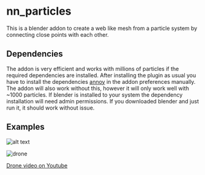 # nn_particles
This is a blender addon to create a web like mesh from a particle system by connecting close points with each other.

## Dependencies
The addon is very efficient and works with millions of particles if the required dependencies are installed. After installing the plugin as usual you have to install the dependencies [annoy](https://github.com/spotify/annoy) in the addon preferences manually. The addon will also work without this, however it will only work well with ~1000 particles.
If blender is installed to your system the dependency installation will need admin permissions. If you downloaded blender and just run it, it should work without issue.

## Examples
![alt text](plugin.png "Image")

![drone](https://user-images.githubusercontent.com/7500902/148919263-95b89a77-eaaf-4a33-9b0c-7e3905d8a4aa.png)

[Drone video on Youtube](https://youtu.be/8QCfH7jPmHE)
